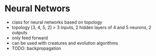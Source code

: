 # Neural Networs
- class for neural networks based on topology
- topology [3, 4, 5, 2] > 3 inputs, 2 hidden layers of 4 and 5 neurons, 2 outputs
- only feed forward
- can be used with creatures and evolution algorithms
- TODO: backpropagation
